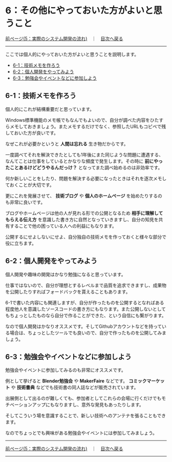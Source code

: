 # 6：その他にやっておいた方がよいと思うこと

[前ページ(5：実際のシステム開発の流れ)](./5-01.md)　｜　[目次へ戻る](./index.md)
- - -

ここでは個人的にやっておいた方がよいと思うことを説明します。

- [6-1：技術メモを作ろう](#6-1技術メモを作ろう)
- [6-2：個人開発をやってみよう](#6-2個人開発をやってみよう)
- [6-3：勉強会やイベントなどに参加しよう](#6-3勉強会やイベントなどに参加しよう)

## 6-1：技術メモを作ろう

個人的にこれが結構重要だと思っています。

Windows標準機能のメモ帳でもなんでもよいので、自分が調べた内容をひたすらメモしておきましょう。またメモするだけでなく、参照したURLもコピペで残しておいた方が良いです。

なぜこれが必要かというと **人間は忘れる** 生き物だからです。

一度調べてそれを解決できたとしても1年後にまた同じような問題に遭遇する、なんてことは仕事をしているとかなりな頻度で発生します。その時に **前にやったことあるけどどうやるんだっけ？** となってまた調べ始めるのは非効率です。

何か新しいことをしたり、問題を解決する必要になったときはそれを逐次メモしておくことが大切です。

更にこれを発展させて、 **技術ブログ** や **個人のホームページ** を始めたりするのも非常に良いです。

ブログやホームページは他の人が見れる形での公開となるため **相手に理解してもらえる伝え方** を意識した書き方に自然となっていきますし、自分の知見を共有することで他の困っている人への利益にもなります。

公開するにせよしないにせよ、自分独自の技術メモを作っておくと様々な部分で役に立ちます。

## 6-2：個人開発をやってみよう

個人開発や趣味の開発はかなり勉強になると思っています。

仕事ではないので、自分が理想とするレベルまで品質を追求できますし、成果物を公開したりすればフォードバックを貰えることもあります。

6-1で書いた内容にも関連しますが、自分が作ったものを公開するとなればある程度他人を意識したソースコードの書き方にもなります。また公開しないとしてもちょっとしたものなら自分で作ることができた、という自信にも繋がります。

なので個人開発はかなりオススメです。そしてGithubアカウントなどを持っている場合は、ちょっとしたツールでも良いので、自分で作ったものを公開してみましょう。

## 6-3：勉強会やイベントなどに参加しよう

勉強会やイベントに参加してみるのも非常にオススメです。

例として挙げると **Blender勉強会** や **MakerFaire** などです。 **コミックマーケット** や **技術書典** などでも技術書の同人誌などが販売されています。

出展側として出るのが難しくても、参加者としてこれらの会場に行くだけでもモチベーションアップにもなりますし、意外な発見もあったりします。

そしてこういう場を意識することで、新しい技術へのアンテナを張ることもできます。

なのでちょっとでも興味がある勉強会やイベントには参加してみましょう。

- - -
[前ページ(5：実際のシステム開発の流れ)](./5-01.md)　｜　[目次へ戻る](./index.md)
- - -